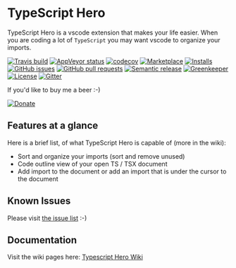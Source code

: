 # TypeScript Hero

TypeScript Hero is a vscode extension that makes your life easier.
When you are coding a lot of `TypeScript` you may want vscode to organize your imports.

[![Travis build](https://img.shields.io/travis/buehler/typescript-hero.svg)](https://travis-ci.org/buehler/typescript-hero)
[![AppVeyor status](https://ci.appveyor.com/api/projects/status/p1vbbyh69j4s0rbh?svg=true)](https://ci.appveyor.com/project/buehler/typescript-hero)
[![codecov](https://codecov.io/gh/buehler/typescript-hero/branch/master/graph/badge.svg)](https://codecov.io/gh/buehler/typescript-hero)
[![Marketplace](https://vsmarketplacebadge.apphb.com/version-short/rbbit.typescript-hero.svg)](https://marketplace.visualstudio.com/items?itemName=rbbit.typescript-hero)
[![Installs](https://vsmarketplacebadge.apphb.com/installs/rbbit.typescript-hero.svg)](https://marketplace.visualstudio.com/items?itemName=rbbit.typescript-hero)
[![GitHub issues](https://img.shields.io/github/issues/buehler/typescript-hero.svg)](https://github.com/buehler/typescript-hero/issues)
[![GitHub pull requests](https://img.shields.io/github/issues-pr/buehler/typescript-hero.svg)](https://github.com/buehler/typescript-hero/pulls)
[![Semantic release](https://img.shields.io/badge/%20%20%F0%9F%93%A6%F0%9F%9A%80-semantic--release-e10079.svg)](https://github.com/semantic-release/semantic-release)
[![Greenkeeper](https://badges.greenkeeper.io/buehler/typescript-hero.svg)](https://greenkeeper.io/)
[![License](https://img.shields.io/github/license/buehler/typescript-hero.svg)](https://github.com/buehler/typescript-hero/blob/master/LICENSE)
[![Gitter](https://img.shields.io/gitter/room/vscode-typescript-hero/Lobby.svg)](https://gitter.im/vscode-typescript-hero/Lobby)

If you'd like to buy me a beer :-)

[![Donate](https://img.shields.io/badge/Donate-PayPal-green.svg)](https://paypal.me/rbbit)

## Features at a glance

Here is a brief list, of what TypeScript Hero is capable of (more in the wiki):

- Sort and organize your imports (sort and remove unused)
- Code outline view of your open TS / TSX document
- Add import to the document or add an import that is under the cursor to the document

## Known Issues

Please visit [the issue list](https://github.com/buehler/typescript-hero/issues) :-)

## Documentation

Visit the wiki pages here: [Typescript Hero Wiki](https://github.com/buehler/typescript-hero/wiki)
